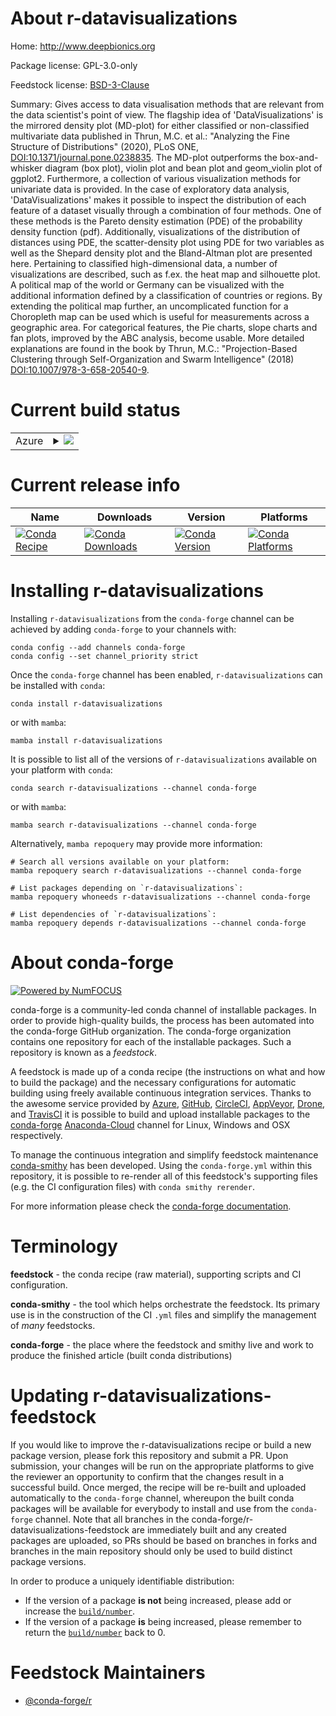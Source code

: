 About r-datavisualizations
==========================

Home: http://www.deepbionics.org

Package license: GPL-3.0-only

Feedstock license: [BSD-3-Clause](https://github.com/conda-forge/r-datavisualizations-feedstock/blob/main/LICENSE.txt)

Summary: Gives access to data visualisation methods that are relevant from the data scientist's point of view. The flagship idea of 'DataVisualizations' is the mirrored density plot (MD-plot) for either classified or non-classified multivariate data published in Thrun, M.C. et al.: "Analyzing the Fine Structure of Distributions" (2020), PLoS ONE, <DOI:10.1371/journal.pone.0238835>. The MD-plot outperforms the box-and-whisker diagram (box plot), violin plot and bean plot and geom_violin plot of ggplot2. Furthermore, a collection of various visualization methods for univariate data is provided. In the case of exploratory data analysis, 'DataVisualizations' makes it possible to inspect the distribution of each feature of a dataset visually through a combination of four methods. One of these methods is the Pareto density estimation (PDE) of the probability density function (pdf). Additionally, visualizations of the distribution of distances using PDE, the scatter-density plot using PDE for two variables as well as the Shepard density plot and the Bland-Altman plot are presented here. Pertaining to classified high-dimensional data, a number of visualizations are described, such as f.ex. the heat map and silhouette plot. A political map of the world or Germany can be visualized with the additional information defined by a classification of countries or regions. By extending the political map further, an uncomplicated function for a Choropleth map can be used which is useful for measurements across a geographic area. For categorical features, the Pie charts, slope charts and fan plots, improved by the ABC analysis, become usable. More detailed explanations are found in the book by Thrun, M.C.: "Projection-Based Clustering through Self-Organization and Swarm Intelligence" (2018) <DOI:10.1007/978-3-658-20540-9>.

Current build status
====================


<table>
    
  <tr>
    <td>Azure</td>
    <td>
      <details>
        <summary>
          <a href="https://dev.azure.com/conda-forge/feedstock-builds/_build/latest?definitionId=12937&branchName=main">
            <img src="https://dev.azure.com/conda-forge/feedstock-builds/_apis/build/status/r-datavisualizations-feedstock?branchName=main">
          </a>
        </summary>
        <table>
          <thead><tr><th>Variant</th><th>Status</th></tr></thead>
          <tbody><tr>
              <td>linux_64_r_base4.1</td>
              <td>
                <a href="https://dev.azure.com/conda-forge/feedstock-builds/_build/latest?definitionId=12937&branchName=main">
                  <img src="https://dev.azure.com/conda-forge/feedstock-builds/_apis/build/status/r-datavisualizations-feedstock?branchName=main&jobName=linux&configuration=linux_64_r_base4.1" alt="variant">
                </a>
              </td>
            </tr><tr>
              <td>linux_64_r_base4.2</td>
              <td>
                <a href="https://dev.azure.com/conda-forge/feedstock-builds/_build/latest?definitionId=12937&branchName=main">
                  <img src="https://dev.azure.com/conda-forge/feedstock-builds/_apis/build/status/r-datavisualizations-feedstock?branchName=main&jobName=linux&configuration=linux_64_r_base4.2" alt="variant">
                </a>
              </td>
            </tr><tr>
              <td>osx_64_r_base4.1</td>
              <td>
                <a href="https://dev.azure.com/conda-forge/feedstock-builds/_build/latest?definitionId=12937&branchName=main">
                  <img src="https://dev.azure.com/conda-forge/feedstock-builds/_apis/build/status/r-datavisualizations-feedstock?branchName=main&jobName=osx&configuration=osx_64_r_base4.1" alt="variant">
                </a>
              </td>
            </tr><tr>
              <td>osx_64_r_base4.2</td>
              <td>
                <a href="https://dev.azure.com/conda-forge/feedstock-builds/_build/latest?definitionId=12937&branchName=main">
                  <img src="https://dev.azure.com/conda-forge/feedstock-builds/_apis/build/status/r-datavisualizations-feedstock?branchName=main&jobName=osx&configuration=osx_64_r_base4.2" alt="variant">
                </a>
              </td>
            </tr><tr>
              <td>win_64</td>
              <td>
                <a href="https://dev.azure.com/conda-forge/feedstock-builds/_build/latest?definitionId=12937&branchName=main">
                  <img src="https://dev.azure.com/conda-forge/feedstock-builds/_apis/build/status/r-datavisualizations-feedstock?branchName=main&jobName=win&configuration=win_64_" alt="variant">
                </a>
              </td>
            </tr>
          </tbody>
        </table>
      </details>
    </td>
  </tr>
</table>

Current release info
====================

| Name | Downloads | Version | Platforms |
| --- | --- | --- | --- |
| [![Conda Recipe](https://img.shields.io/badge/recipe-r--datavisualizations-green.svg)](https://anaconda.org/conda-forge/r-datavisualizations) | [![Conda Downloads](https://img.shields.io/conda/dn/conda-forge/r-datavisualizations.svg)](https://anaconda.org/conda-forge/r-datavisualizations) | [![Conda Version](https://img.shields.io/conda/vn/conda-forge/r-datavisualizations.svg)](https://anaconda.org/conda-forge/r-datavisualizations) | [![Conda Platforms](https://img.shields.io/conda/pn/conda-forge/r-datavisualizations.svg)](https://anaconda.org/conda-forge/r-datavisualizations) |

Installing r-datavisualizations
===============================

Installing `r-datavisualizations` from the `conda-forge` channel can be achieved by adding `conda-forge` to your channels with:

```
conda config --add channels conda-forge
conda config --set channel_priority strict
```

Once the `conda-forge` channel has been enabled, `r-datavisualizations` can be installed with `conda`:

```
conda install r-datavisualizations
```

or with `mamba`:

```
mamba install r-datavisualizations
```

It is possible to list all of the versions of `r-datavisualizations` available on your platform with `conda`:

```
conda search r-datavisualizations --channel conda-forge
```

or with `mamba`:

```
mamba search r-datavisualizations --channel conda-forge
```

Alternatively, `mamba repoquery` may provide more information:

```
# Search all versions available on your platform:
mamba repoquery search r-datavisualizations --channel conda-forge

# List packages depending on `r-datavisualizations`:
mamba repoquery whoneeds r-datavisualizations --channel conda-forge

# List dependencies of `r-datavisualizations`:
mamba repoquery depends r-datavisualizations --channel conda-forge
```


About conda-forge
=================

[![Powered by
NumFOCUS](https://img.shields.io/badge/powered%20by-NumFOCUS-orange.svg?style=flat&colorA=E1523D&colorB=007D8A)](https://numfocus.org)

conda-forge is a community-led conda channel of installable packages.
In order to provide high-quality builds, the process has been automated into the
conda-forge GitHub organization. The conda-forge organization contains one repository
for each of the installable packages. Such a repository is known as a *feedstock*.

A feedstock is made up of a conda recipe (the instructions on what and how to build
the package) and the necessary configurations for automatic building using freely
available continuous integration services. Thanks to the awesome service provided by
[Azure](https://azure.microsoft.com/en-us/services/devops/), [GitHub](https://github.com/),
[CircleCI](https://circleci.com/), [AppVeyor](https://www.appveyor.com/),
[Drone](https://cloud.drone.io/welcome), and [TravisCI](https://travis-ci.com/)
it is possible to build and upload installable packages to the
[conda-forge](https://anaconda.org/conda-forge) [Anaconda-Cloud](https://anaconda.org/)
channel for Linux, Windows and OSX respectively.

To manage the continuous integration and simplify feedstock maintenance
[conda-smithy](https://github.com/conda-forge/conda-smithy) has been developed.
Using the ``conda-forge.yml`` within this repository, it is possible to re-render all of
this feedstock's supporting files (e.g. the CI configuration files) with ``conda smithy rerender``.

For more information please check the [conda-forge documentation](https://conda-forge.org/docs/).

Terminology
===========

**feedstock** - the conda recipe (raw material), supporting scripts and CI configuration.

**conda-smithy** - the tool which helps orchestrate the feedstock.
                   Its primary use is in the construction of the CI ``.yml`` files
                   and simplify the management of *many* feedstocks.

**conda-forge** - the place where the feedstock and smithy live and work to
                  produce the finished article (built conda distributions)


Updating r-datavisualizations-feedstock
=======================================

If you would like to improve the r-datavisualizations recipe or build a new
package version, please fork this repository and submit a PR. Upon submission,
your changes will be run on the appropriate platforms to give the reviewer an
opportunity to confirm that the changes result in a successful build. Once
merged, the recipe will be re-built and uploaded automatically to the
`conda-forge` channel, whereupon the built conda packages will be available for
everybody to install and use from the `conda-forge` channel.
Note that all branches in the conda-forge/r-datavisualizations-feedstock are
immediately built and any created packages are uploaded, so PRs should be based
on branches in forks and branches in the main repository should only be used to
build distinct package versions.

In order to produce a uniquely identifiable distribution:
 * If the version of a package **is not** being increased, please add or increase
   the [``build/number``](https://docs.conda.io/projects/conda-build/en/latest/resources/define-metadata.html#build-number-and-string).
 * If the version of a package **is** being increased, please remember to return
   the [``build/number``](https://docs.conda.io/projects/conda-build/en/latest/resources/define-metadata.html#build-number-and-string)
   back to 0.

Feedstock Maintainers
=====================

* [@conda-forge/r](https://github.com/conda-forge/r/)

